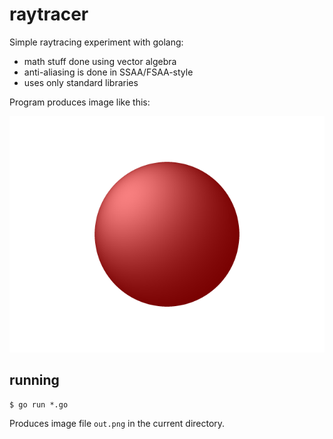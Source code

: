 # raytracer
Simple raytracing experiment with golang: 
- math stuff done using vector algebra
- anti-aliasing is done in SSAA/FSAA-style
- uses only standard libraries

Program produces image like this:

![Result](out.png)

## running
```
$ go run *.go
```
Produces image file ```out.png``` in the current directory.

